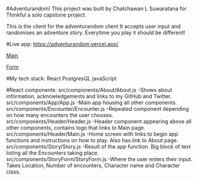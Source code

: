 #Adventurandom!
This project was built by Chatchawan L Suwaratana for Thinkful a solo capstone project.

This is the client for the adventurandom client
It accepts user input and randomises an adventure story. Everytime you play it should be different! 

#Live app:
https://adventurandom.vercel.app/

[Main](https://i.imgur.com/yzzYsZh.png)

[Form](https://i.imgur.com/U0UUopz.png)

#My tech stack:
React
PostgresQL
javaScript

#React components:
src/components/About/About.js
-Shows about information, acknowledgements and links to my GitHub and Twitter.
src/components/App/App.js
-Main app housing all other components.
src/components/Encounter/Encounter.js
-Repeated component depending on how many encounters the user chooses.
src/components/Header/Header.js
-Header component appearing above all other components, contains logo that links to Main page.
src/components/Header/Main.js
-Home screen with links to begin app functions and instructions on how to play. Also has link to About page.
src/components/Story/Story.js
-Result of the app function. Big block of text listing all the Encounters taking place.
src/components/StoryForm/StoryForm.js
-Where the user enters their input. Takes Location, Number of encounters, Character name and Character class.
